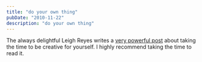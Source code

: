 ```yaml
---
title: "do your own thing"
pubDate: "2010-11-22"
description: "do your own thing"
---
```


The always delightful Leigh Reyes writes a [very powerful post](http://www.leighreyes.com/blog/?p=2974) about taking the time to be creative for yourself. I highly recommend taking the time to read it.
